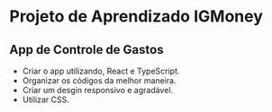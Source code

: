 # Projeto de Aprendizado IGMoney
## App de Controle de Gastos
- Criar o app utilizando, React e TypeScript.
- Organizar os códigos da melhor maneira.
- Criar um desgin responsivo e agradável.
- Utilizar CSS.
